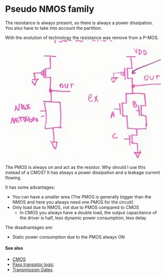 # Pseudo NMOS family
The resistance is always present, so there is always a power dissipation. You also have to take into account the partition.

With the evolution of technology the resistance was remove from a P-MOS.
![../media/Pasted%20image%2020230525180515.png](../media/Pasted%20image%2020230525180515.png)

The PMOS is always on and act as the resistor.
Why should I use this instead of a CMOS? It has always a power dissipation and a leakage current flowing.

It has some advantages:
- You can have a smaller area (The PMOS is generally bigger than the NMOS and here you always need one PMOS for the circuit)
- Only load due to NMOS, not due to PMOS compared to CMOS
	- In CMOS you always have a double load, the output capacitance of the driver is half, less dynamic power consumption, less delay

The disadvantages are:
- Static power consumption due to the PMOS always ON


#### See also
- [CMOS](cmos.md)
- [Pass transistor logic](pass-transistor-logic.md)
- [Transmission Gates](transmission-gates.md)



